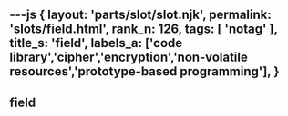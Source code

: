 ---js
{
  layout: 'parts/slot/slot.njk',
  permalink: 'slots/field.html',
  rank_n: 126,
  tags: [ 'notag' ],
  title_s: 'field',
  labels_a: ['code library','cipher','encryption','non-volatile resources','prototype-based programming'],
}
---
## field


